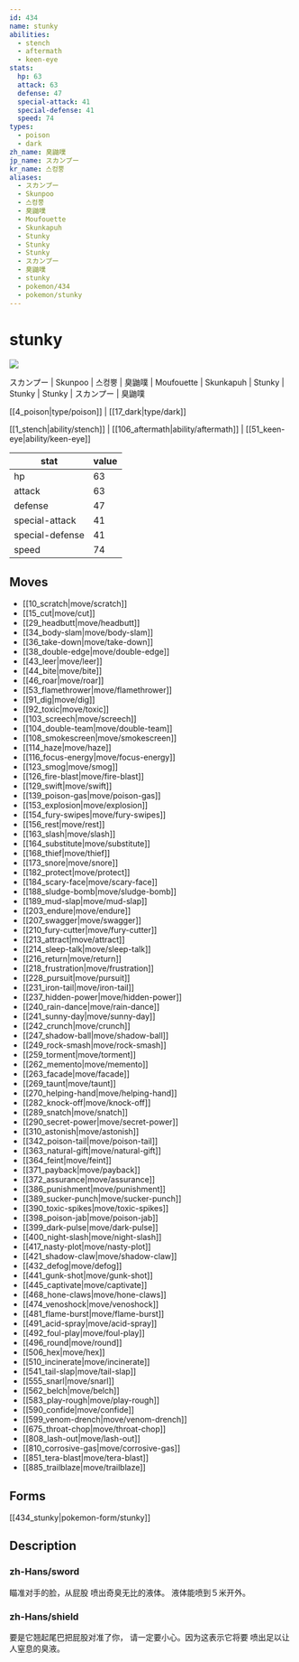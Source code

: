 ```yaml
---
id: 434
name: stunky
abilities:
  - stench
  - aftermath
  - keen-eye
stats:
  hp: 63
  attack: 63
  defense: 47
  special-attack: 41
  special-defense: 41
  speed: 74
types:
  - poison
  - dark
zh_name: 臭鼬噗
jp_name: スカンプー
kr_name: 스컹뿡
aliases:
  - スカンプー
  - Skunpoo
  - 스컹뿡
  - 臭鼬噗
  - Moufouette
  - Skunkapuh
  - Stunky
  - Stunky
  - Stunky
  - スカンプー
  - 臭鼬噗
  - stunky
  - pokemon/434
  - pokemon/stunky
---
```

# stunky

![](https://raw.githubusercontent.com/PokeAPI/sprites/master/sprites/pokemon/434.png)

スカンプー | Skunpoo | 스컹뿡 | 臭鼬噗 | Moufouette | Skunkapuh | Stunky | Stunky | Stunky | スカンプー | 臭鼬噗

[[4_poison|type/poison]] | [[17_dark|type/dark]]

[[1_stench|ability/stench]] | [[106_aftermath|ability/aftermath]] | [[51_keen-eye|ability/keen-eye]]

|stat|value|
|---|---|
|hp|63|
|attack|63|
|defense|47|
|special-attack|41|
|special-defense|41|
|speed|74|


## Moves

- [[10_scratch|move/scratch]]
- [[15_cut|move/cut]]
- [[29_headbutt|move/headbutt]]
- [[34_body-slam|move/body-slam]]
- [[36_take-down|move/take-down]]
- [[38_double-edge|move/double-edge]]
- [[43_leer|move/leer]]
- [[44_bite|move/bite]]
- [[46_roar|move/roar]]
- [[53_flamethrower|move/flamethrower]]
- [[91_dig|move/dig]]
- [[92_toxic|move/toxic]]
- [[103_screech|move/screech]]
- [[104_double-team|move/double-team]]
- [[108_smokescreen|move/smokescreen]]
- [[114_haze|move/haze]]
- [[116_focus-energy|move/focus-energy]]
- [[123_smog|move/smog]]
- [[126_fire-blast|move/fire-blast]]
- [[129_swift|move/swift]]
- [[139_poison-gas|move/poison-gas]]
- [[153_explosion|move/explosion]]
- [[154_fury-swipes|move/fury-swipes]]
- [[156_rest|move/rest]]
- [[163_slash|move/slash]]
- [[164_substitute|move/substitute]]
- [[168_thief|move/thief]]
- [[173_snore|move/snore]]
- [[182_protect|move/protect]]
- [[184_scary-face|move/scary-face]]
- [[188_sludge-bomb|move/sludge-bomb]]
- [[189_mud-slap|move/mud-slap]]
- [[203_endure|move/endure]]
- [[207_swagger|move/swagger]]
- [[210_fury-cutter|move/fury-cutter]]
- [[213_attract|move/attract]]
- [[214_sleep-talk|move/sleep-talk]]
- [[216_return|move/return]]
- [[218_frustration|move/frustration]]
- [[228_pursuit|move/pursuit]]
- [[231_iron-tail|move/iron-tail]]
- [[237_hidden-power|move/hidden-power]]
- [[240_rain-dance|move/rain-dance]]
- [[241_sunny-day|move/sunny-day]]
- [[242_crunch|move/crunch]]
- [[247_shadow-ball|move/shadow-ball]]
- [[249_rock-smash|move/rock-smash]]
- [[259_torment|move/torment]]
- [[262_memento|move/memento]]
- [[263_facade|move/facade]]
- [[269_taunt|move/taunt]]
- [[270_helping-hand|move/helping-hand]]
- [[282_knock-off|move/knock-off]]
- [[289_snatch|move/snatch]]
- [[290_secret-power|move/secret-power]]
- [[310_astonish|move/astonish]]
- [[342_poison-tail|move/poison-tail]]
- [[363_natural-gift|move/natural-gift]]
- [[364_feint|move/feint]]
- [[371_payback|move/payback]]
- [[372_assurance|move/assurance]]
- [[386_punishment|move/punishment]]
- [[389_sucker-punch|move/sucker-punch]]
- [[390_toxic-spikes|move/toxic-spikes]]
- [[398_poison-jab|move/poison-jab]]
- [[399_dark-pulse|move/dark-pulse]]
- [[400_night-slash|move/night-slash]]
- [[417_nasty-plot|move/nasty-plot]]
- [[421_shadow-claw|move/shadow-claw]]
- [[432_defog|move/defog]]
- [[441_gunk-shot|move/gunk-shot]]
- [[445_captivate|move/captivate]]
- [[468_hone-claws|move/hone-claws]]
- [[474_venoshock|move/venoshock]]
- [[481_flame-burst|move/flame-burst]]
- [[491_acid-spray|move/acid-spray]]
- [[492_foul-play|move/foul-play]]
- [[496_round|move/round]]
- [[506_hex|move/hex]]
- [[510_incinerate|move/incinerate]]
- [[541_tail-slap|move/tail-slap]]
- [[555_snarl|move/snarl]]
- [[562_belch|move/belch]]
- [[583_play-rough|move/play-rough]]
- [[590_confide|move/confide]]
- [[599_venom-drench|move/venom-drench]]
- [[675_throat-chop|move/throat-chop]]
- [[808_lash-out|move/lash-out]]
- [[810_corrosive-gas|move/corrosive-gas]]
- [[851_tera-blast|move/tera-blast]]
- [[885_trailblaze|move/trailblaze]]

## Forms



[[434_stunky|pokemon-form/stunky]]

## Description

### zh-Hans/sword

瞄准对手的脸，从屁股
喷出奇臭无比的液体。
液体能喷到５米开外。

### zh-Hans/shield

要是它翘起尾巴把屁股对准了你，
请一定要小心。因为这表示它将要
喷出足以让人窒息的臭液。

